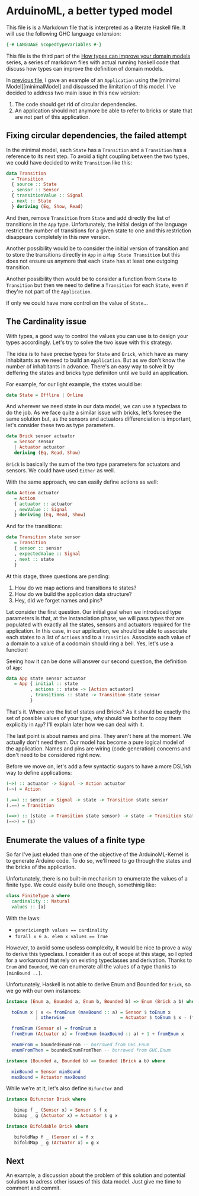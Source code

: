 # ArduinoML, a better typed model

This file is is a Markdown file that is interpreted as a literate Haskell file.
It will use the following GHC language extension:

```haskell
{-# LANGUAGE ScopedTypeVariables #-}
```

<!--
```haskell
module ArduinoML.Typed.Model where

import Data.Bifunctor
import Data.Bifoldable
import GHC.Enum (boundedEnumFrom, boundedEnumFromThen)

data Signal = LOW | HIGH
  deriving (Read, Show, Eq, Ord, Bounded)
```
-->

This file is the third part of the
[How types can improve your domain models][arduinoHS] series, a series of
markdown files with actual running haskell code that discuss how types
can improve the definition of domain models.

In [previous file][minimalExample], I gave an example of an `Application`
using the [minimal Model][minimalModel] and discussed the limitation of
this model. I've decided to address two main issue in this new version:

1. The code should get rid of circular dependencies.
2. An application should not anymore be able to refer to bricks or state that
   are not part of this application.

## Fixing circular dependencies, the failed attempt

In the minimal model, each `State` has a `Transition` and a `Transition` has a
reference to its next step. To avoid a tight coupling between the two types,
we could have decided to write `Transition` like this:

```haskell ignore
data Transition
  = Transition
  { source :: State
  , sensor :: Sensor
  { transitionValue :: Signal
  , next :: State
  } deriving (Eq, Show, Read)
```

And then, remove `Transition` from `State` and add directly the list
of transitions in the `App` type.
Unfortunately, the initial design of the language restrict the number of
transitions for a given state to one and this restriction disappears
completely in this new version.

Another possibility would be to consider the initial version of transition
and to store the transitions directly in `App` in a `Map State Transition`
but this does not ensure us anymore that each `State` has at least one
outgoing transition.

Another possibility then would be to consider a function from `State` to
`Transition` but then we need to define a `Transition` for each `State`, even
if they're not part of the `Application`.

If only we could have more control on the value of `State`…

## The Cardinality issue

With types, a good way to control the values you can use is to design your
types accordingly. Let's try to solve the two issue with this strategy.

The idea is to have precise types for `State` and `Brick`, which have as many
inhabitants as we need to build an `Application`. But as we don't know
the number of inhabitants in advance. There's an easy way to solve it
by deffering the states and bricks type definiiton until we build an
application.

For example, for our light example, the states would be:

```haskell ignore
data State = Offline | Online
```

And wherever we need state in our data model, we can use a typeclass to
do the job.
As we face quite a similar issue with bricks, let's foresee the same solution
but, as the sensors and actuators differenciation is important, let's
consider these two as type parameters.

```haskell
data Brick sensor actuator
   = Sensor sensor
   | Actuator actuator
   deriving (Eq, Read, Show)
```

`Brick` is basically the sum of the two type parameters for actuators and sensors.
We could have used `Either` as well.

With the same approach, we can easily define actions as well:

```haskell
data Action actuator
   = Action
   { actuator :: actuator
   , newValue :: Signal
   } deriving (Eq, Read, Show)
```

And for the transitions:

```haskell
data Transition state sensor
   = Transition
   { sensor :: sensor
   , expectedValue :: Signal
   , next :: state
   }
```

At this stage, three questions are pending:
1. How do we map actions and transitions to states?
2. How do we build the application data structure?
3. Hey, did we forget names and pins?

Let consider the first question. Our initial goal when we introduced type parameters
is that, at the instanciation phase, we will pass types that are populated with
exactly all the states, sensors and actuators required for the application.
In this case, in our application, we should be able to associate each states to
a list of `Action`s and to a `Transition`.
Associate each value of a domain to a value of a codomain should ring a bell.
Yes, let's use a function!

Seeing how it can be done will answer our second question, the definition of `App`:

```haskell
data App state sensor actuator
   = App { initial :: state
         , actions :: state -> [Action actuator]
         , transitions :: state -> Transition state sensor
         }
```

That's it. Where are the list of states and Bricks? As it should be exactly the
set of possible values of your type, why should we bother to copy them explicitly
in `App`?
I'll explain later how we can deal with it.

The last point is about names and pins.
They aren't here at the moment.
We actually don't need them. Our model has become a pure logical model of the
application.
Names and pins are wiring (code generation) concerns and don't need to be
considered right now.


Before we move on, let's add a few syntactic sugars to have a more DSL'ish way
to define applications:

```haskell
(~>) :: actuator -> Signal -> Action actuator
(~>) = Action

(.==) :: sensor -> Signal -> state -> Transition state sensor
(.==) = Transition

(==>) :: (state -> Transition state sensor) -> state -> Transition state sensor
(==>) = ($)
```

## Enumerate the values of a finite type

So far I've just eluded than one of the objective of the ArduinoML-Kernel is
to generate Arduino code. To do so, we'll need to go through the states and
the bricks of the application.

Unfortunately, there is no built-in mechanism to enumerate the values of a
finite type. We could easily build one though, somethinig like:

```haskell ignore
class FiniteType a where
  cardinality :: Natural
  values :: [a]
```

With the laws:
- `genericLength values == cardinality`
- `forall x ∈ a. elem x values == True`

However, to avoid some useless complexity, it would be nice to prove a way to
derive this typeclass. I consider it as out of scope at this stage, so I
opted for a workaround that rely on existing typeclasses and derivation.
Thanks to  `Enum` and `Bounded`, we can enumerate all the values of a type
thanks to `[minBound ..]`.


Unfortunately, Haskell is not able to derive Enum and Bounded for `Brick`, so
we go with our own instances:

```haskell
instance (Enum a, Bounded a, Enum b, Bounded b) => Enum (Brick a b) where

  toEnum x | x <= fromEnum (maxBound :: a) = Sensor $ toEnum x
           | otherwise                     = Actuator $ toEnum $ x - (fromEnum (maxBound :: a) + 1)

  fromEnum (Sensor x) = fromEnum x
  fromEnum (Actuator x) = fromEnum (maxBound :: a) + 1 + fromEnum x

  enumFrom = boundedEnumFrom -- borrowed from GHC.Enum
  enumFromThen = boundedEnumFromThen -- borrowed from GHC.Enum

instance (Bounded a, Bounded b) => Bounded (Brick a b) where

  minBound = Sensor minBound
  maxBound = Actuator maxBound
```

While we're at it, let's also define `Bifunctor` and 

```haskell
instance Bifunctor Brick where

   bimap f _ (Sensor x) = Sensor $ f x
   bimap _ g (Actuator x) = Actuator $ g x

instance Bifoldable Brick where

   bifoldMap f _ (Sensor x) = f x
   bifoldMap _ g (Actuator x) = g x
```

## Next

An example, a discussion about the problem of this solution and potential solutions
to adress other issues of this data model. Just give me time to comment and commit.

[arduinoHS]: https://github.com/berewt/arduinoHS
[minimalexample]: ../Minimal/Example.md
